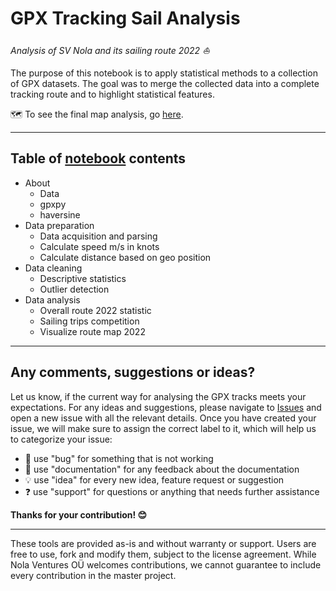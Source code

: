 # GPX Tracking Sail Analysis
*Analysis of SV Nola and its sailing route 2022 ⛵*


The purpose of this notebook is to apply statistical methods to a collection of GPX datasets. The goal was to merge the collected data into a complete tracking route and to highlight statistical features.

🗺️ To see the final map analysis, go [here](https://nola-ventures.github.io/nola-gpx-track-sail-analysis-notebook/index.html).

----

## Table of [notebook](https://github.com/Nola-Ventures/nola-gpx-track-sail-analysis-notebook/blob/main/Nola_GPX-Tracking_Sail_Analysis.ipynb) contents

* About
    - Data
    - gpxpy
    - haversine
* Data preparation
    - Data acquisition and parsing
    - Calculate speed m/s in knots
    - Calculate distance based on geo position
* Data cleaning
    - Descriptive statistics
    - Outlier detection
* Data analysis
    - Overall route 2022 statistic
    - Sailing trips competition
    - Visualize route map 2022

----

## Any comments, suggestions or ideas?

Let us know, if the current way for analysing the GPX tracks  meets your expectations. For any ideas and suggestions, please navigate to [Issues](https://github.com/Nola-Ventures/nola-gpx-track-sail-analysis-notebook/issues) and open a new issue with all the relevant details. Once you have created your issue, we will make sure to assign the correct label to it, which will help us to categorize your issue:

* 🐞 use "bug" for something that is not working
* 📖 use "documentation" for any feedback about the documentation
* 💡 use "idea" for every new idea, feature request or suggestion
* ❓ use "support" for questions or anything that needs further assistance

**Thanks for your contribution! 😊**

_________________

These tools are provided as-is and without warranty or support. Users are free to use, fork and modify them, subject to the license agreement. While Nola Ventures OÜ welcomes contributions, we cannot guarantee to include every contribution in the master project.
